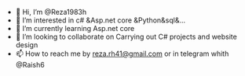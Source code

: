 - 👋 Hi, I’m @Reza1983h
- 👀 I’m interested in c# &Asp.net core &Python&sql&...
- 🌱 I’m currently learning Asp.net core
- 💞️ I’m looking to collaborate on Carrying out C# projects and website design
- 📫 How to reach me by reza.rh41@gmail.com or in telegram whith @Raish6

<!---
Reza1983h/Reza1983h is a ✨ special ✨ repository because its `README.md` (this file) appears on your GitHub profile.
You can click the Preview link to take a look at your changes.
--->
